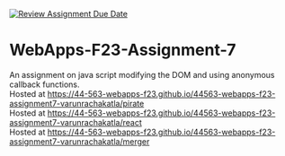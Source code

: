 [![Review Assignment Due Date](https://classroom.github.com/assets/deadline-readme-button-24ddc0f5d75046c5622901739e7c5dd533143b0c8e959d652212380cedb1ea36.svg)](https://classroom.github.com/a/Kv-XePEp)
# WebApps-F23-Assignment-7
An assignment on java script modifying the DOM and using anonymous callback functions.
<br />Hosted at <https://44-563-webapps-f23.github.io/44563-webapps-f23-assignment7-varunrachakatla/pirate>
<br />Hosted at <https://44-563-webapps-f23.github.io/44563-webapps-f23-assignment7-varunrachakatla/react>
<br />Hosted at <https://44-563-webapps-f23.github.io/44563-webapps-f23-assignment7-varunrachakatla/merger>
